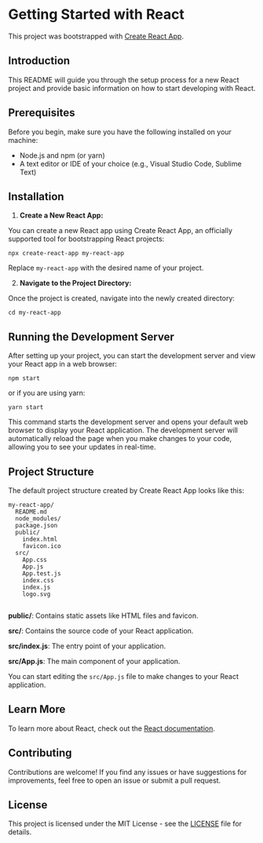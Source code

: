 <!DOCTYPE html>
<html lang="en">
<head>
  <meta charset="UTF-8">
  <meta name="viewport" content="width=device-width, initial-scale=1.0">
</head>
<body>

  <h1>Getting Started with React</h1>

  <p>This project was bootstrapped with <a href="https://github.com/facebook/create-react-app">Create React App</a>.</p>

  <h2>Introduction</h2>

  <p>This README will guide you through the setup process for a new React project and provide basic information on how to start developing with React.</p>

  <h2>Prerequisites</h2>

  <p>Before you begin, make sure you have the following installed on your machine:</p>
  
  <ul>
    <li>Node.js and npm (or yarn)</li>
    <li>A text editor or IDE of your choice (e.g., Visual Studio Code, Sublime Text)</li>
  </ul>

  <h2>Installation</h2>

  <ol>
    <li><strong>Create a New React App:</strong></li>
  </ol>

  <p>You can create a new React app using Create React App, an officially supported tool for bootstrapping React projects:</p>

  <pre><code>npx create-react-app my-react-app</code></pre>

  <p>Replace <code>my-react-app</code> with the desired name of your project.</p>

  <ol start="2">
    <li><strong>Navigate to the Project Directory:</strong></li>
  </ol>

  <p>Once the project is created, navigate into the newly created directory:</p>

  <pre><code>cd my-react-app</code></pre>

  <h2>Running the Development Server</h2>

  <p>After setting up your project, you can start the development server and view your React app in a web browser:</p>

  <pre><code>npm start</code></pre>

  <p>or if you are using yarn:</p>

  <pre><code>yarn start</code></pre>

  <p>This command starts the development server and opens your default web browser to display your React application. The development server will automatically reload the page when you make changes to your code, allowing you to see your updates in real-time.</p>

  <h2>Project Structure</h2>

  <p>The default project structure created by Create React App looks like this:</p>

  <pre><code>my-react-app/
  README.md
  node_modules/
  package.json
  public/
    index.html
    favicon.ico
  src/
    App.css
    App.js
    App.test.js
    index.css
    index.js
    logo.svg
  </code></pre>

  <p><strong>public/</strong>: Contains static assets like HTML files and favicon.</p>
  <p><strong>src/</strong>: Contains the source code of your React application.</p>
  <p><strong>src/index.js</strong>: The entry point of your application.</p>
  <p><strong>src/App.js</strong>: The main component of your application.</p>

  <p>You can start editing the <code>src/App.js</code> file to make changes to your React application.</p>

  <h2>Learn More</h2>

  <p>To learn more about React, check out the <a href="https://reactjs.org/">React documentation</a>.</p>

  <h2>Contributing</h2>

  <p>Contributions are welcome! If you find any issues or have suggestions for improvements, feel free to open an issue or submit a pull request.</p>

  <h2>License</h2>

  <p>This project is licensed under the MIT License - see the <a href="LICENSE">LICENSE</a> file for details.</p>

</body>
</html>
